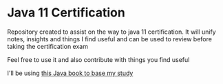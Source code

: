 # Java 11 Certification
Repository created to assist on the way to java 11 certification. 
It will unify notes, insights and things I find useful and can be used to review before taking the certification exam

Feel free to use it and also contribute with things you find useful 

I'll be using [this Java book to base my study](https://www.amazon.com/gp/product/B08DF4R2V9/ref=ppx_yo_dt_b_d_asin_title_o00?ie=UTF8&psc=1)
